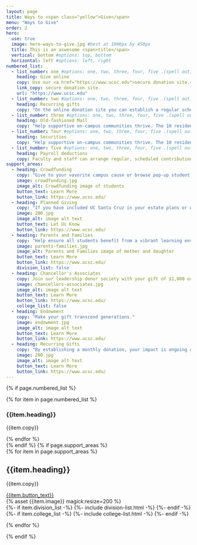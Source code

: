 ```yaml
---
layout: page
title: Ways to <span class="yellow">Give</span>
menu: "Ways to Give"
order: 2
hero:
  use: true
  image: hero-ways-to-give.jpg #best at 1000px by 450px
  title: This is an aswesome <span>title</span>
  vertical: bottom #options: top, bottom
  horizontal: left #options: left, right
numbered_list:
  - list_number: one #options: one, two, three, four, five .(spell out, lower case)
    heading: Give online
    copy: Use our <a href="https://www.ucsc.edu">secure donation site.</a>
    link_copy: secure donation site.
    url: "https://www.ucsc.edu"
  - list_number: two #options: one, two, three, four, five .(spell out, lower case)
    heading: Recurring gifts
    copy: "On the online donation site you can establish a regular schedule of giving by credit card, bank transfer or check."
  - list_number: three #options: one, two, three, four, five .(spell out, lower case)
    heading: Old-fashioned Mail
    copy: "Help supportive on-campus communities thrive. The 10 residential colleges provide academic assistance and activities embracing intellectual and social life."
  - list_number: four #options: one, two, three, four, five .(spell out, lower case)
    heading: Securities
    copy: "Help supportive on-campus communities thrive. The 10 residential colleges provide academic assistance and activities embracing intellectual and social life."
  - list_number: five #options: one, two, three, four, five .(spell out, lower case)
    heading: Payroll deductions
    copy: Faculty and staff can arrange regular, scheduled contributions through the <a href="https://www.ucsc.edu">payrol deduction form</a>. You can also give through your retirement plan.
support_areas:
  - heading: Crowdfunding
    copy: "Give to your vavorite campus cause or browse pop-up student and faculty fundraisers."
    image: crowdfunding.jpg
    image_alt: Crowdfunding image of students
    button_text: Learn More
    button_link: https://www.ucsc.edu/
  - heading: Planned Giving
    copy: "If you have included UC Santa Cruz in your estate plans or would like to discuss opportunities..."
    image: 200.jpg
    image_alt: image alt text
    button_text: Let Us Know
    button_link: https://www.ucsc.edu/
  - heading: Parents and Families
    copy: "Help ensure all students benefit from a vibrant learning environment by giving to the UCSC Parents Fund"
    image: parents-families.jpg
    image_alt: Parents and Families image of mother and daughter
    button_text: Learn More
    button_link: https://www.ucsc.edu/
    division_list: false
  - heading: Chancellor's Associates
    copy: Join our leadership donor society with your gift of $1,000 or more to the <a href="#">UC Santa Cruz Fund</a> or the <a href="#">Parents Fund</a>.
    image: chancellors-associates.jpg
    image_alt: image alt text
    button_text: Learn More
    button_link: https://www.ucsc.edu/
    college_list: false
  - heading: Endowment
    copy: "Make your gift transcend generations."
    image: endowment.jpg
    image_alt: image alt text
    button_text: Learn More
    button_link: https://www.ucsc.edu/
  - heading: Recurring Gifts
    copy: "By establishing a monthly donation, your impact is ongoing and also cuts down on addministrative costs."
    image: 200.jpg
    image_alt: image alt text
    button_text: Learn More
    button_link: https://www.ucsc.edu/
---
```


{% if page.numbered_list %}
  <section class="ways-to-give three-col-grid">
  {% for item in page.numbered_list %}
      <div class="grid-cell {{item.list_number}}">
          <div class="container">
              <h3 class="head {{item.list_number}}">{{item.heading}}</h3>
              <p class="copy">{{item.copy}}</p>
          </div>
      </div>
    {% endfor %}
    </section>
{% endif %}
{% if page.support_areas %}
<section class="cta two-col-grid">
  {% for item in page.support_areas %}
    <div class="grid-cell">
        <div class="container">
            <div class="copy">
                <h2>{{item.heading}}</h2>
                <p>{{item.copy}}</p>
                <a href="{{item.button_link}}" class="yellow-pill">{{item.button_text}}</a>
            </div>
            {% asset {{item.image}} magick:resize=200 %}
        </div>
        {%- if item.division_list -%} {%- include division-list.html -%} {%- endif -%}
        {%- if item.college_list -%} {%- include college-list.html -%} {%- endif -%}
    </div>
  
  {% endfor %}
  
</section>
{% endif %}
